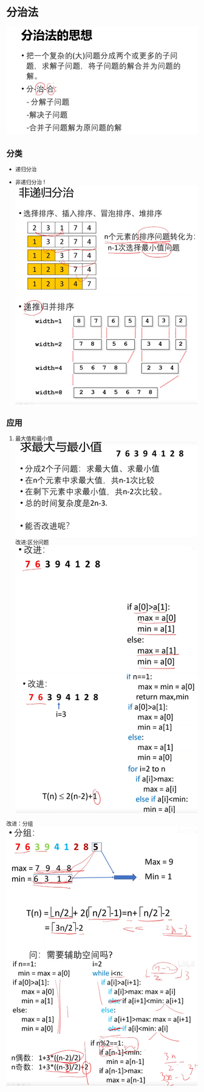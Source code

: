 # 分治法
![](.02_fenzhi_images/fenzhi.png)


## 分类
- 递归分治


- 非递归分治
!![](.02_divide_n_conquer_images/non_iterate_divide2.png)
![](.02_divide_n_conquer_images/non_iterate_divide.png)


## 应用
1. 最大值和最小值
![](.02_divide_n_conquer_images/largest_n_smallest.png)
改进:区分问题
![](.02_divide_n_conquer_images/largest1.png)
![](.02_divide_n_conquer_images/largest2.png)

改进：分组
![](.02_divide_n_conquer_images/largest3.png)
![](.02_divide_n_conquer_images/largest4.png)